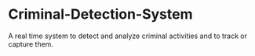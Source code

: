 # Criminal-Detection-System
A real time system to detect and analyze criminal activities and to track or capture them.
